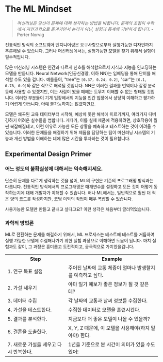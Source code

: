 # The ML Mindset

> *머신러닝은 당신이 문제에 대해 생각하는 방법을 바꿉니다. 문제의 초점이 수학에서 자연과학으로 옮겨가면서 논리가 아닌, 실험과 통계에 기반하게 됩니다.* - Perter Norvig

전통적인 방식의 소프트웨어 엔지니어링은 요구사항으로부터 실행가능한 디자인까지 추론해낼 수 있습니다. 그러나 머신러닝에서는, 실행가능한 모델을 찾기 위해서 실험이 필수적입니다.

많은 머신러닝 시스템은 인간과 다르게 신호를 해석함으로서 지식과 지능을 인코딩하는 모델을 만듭니다. Neural Network(인공신경망, 이하 NN)는 임베딩을 통해 단어를 해석할 수도 있을 겁니다. 예를들어, "tree"는 `[0.37, 0.24, 0.2]`, "car"는 `[0.1, 0.78, 0.9]`와 같은 식으로 해석될 것입니다. NN은 이러한 결과를 번역이나 감정 분석등에 사용할 수 있겠지만, 이는 사람이 봤을 때에는 도무지 이해할 수 없는 형태일 것입니다. 이러한 부분들이 기계 입장에서의 지능을 인간 입장에서 상당히 이해하고 평가하기 어렵게 만듭니다. 아예 불가능하지는 않겠지만요.

모델은 왜곡된 교육 데이터부터 시작해, 예상치 못한 해석에 이르기까지, 여러가지 디버깅하기 어려운 실수들을 범합니다. 게다가, 이를 실제 제품에 적용하려면, 상호작용이 훨씬 복잡해질테고, 이런 이유로 가능한 모든 상황을 예측하고 테스트하는 것이 어려울 수 있습니다. 이러한 문제들을 해결하기 위해 제품을 담당하는 팀이 머신러닝 시스템의 기능과 개선 방법을 이해하는 데에 많은 시간을 투자하는 것이 필요합니다.

## Experimental Design Primer

### 어느 정도의 불확실성에 대해서는 익숙해지세요.

단순히 문제를 다르게 생각하는 것을 넘어, ML의 구현은 기존의 프로그래밍 방식과는 다릅니다. 전통적인 방식에서의 프로그래밍은 매개변수를 설정하고 모든 것이 어떻게 동작하는지에 대해 개발자가 이해할 수 있습니다. 허나 ML에서는, 일반적으로 훨씬 더 적은 양의 코드를 작성하지만, 코딩 이외의 작업이 매우 복잡할 수 있습니다.

사용가능한 모델만 만들고 끝내고 싶다고요? 이런 생각은 처음부터 글러먹었습니다.

### 과학적 방법론

ML로 전환하는 문제를 해결하기 위해서, ML 프로세스는 테스트에 테스트를 거듭하여 실행 가능한 모델에 수렴해나가기 위한 실험 과정으로 이해하면 도움이 됩니다. 마치 실험과도 같이, 그 과정은 흥미롭고 도전적이고, 궁극적으로 가치있을겁니다.

<table label="Steps of the Scientific Method with examples.">
  <tbody><tr><th>Step</th><th>Example</th></tr>
  <tr><td>1. 연구 목표 설정</td><td>주어진 날짜에 교통 체증이 얼마나 발생할지를 예측하고 싶다.</td></tr>
  <tr><td>2. 가설 세우기</td><td>아마 일기 예보가 좋은 정보가 될 것 같은데?</td></tr>
  <tr><td>3. 데이터 수집</td><td>각 날짜의 교통과 날씨 정보를 수집한다.</td></tr>
  <tr><td>4. 가설을 테스트한다.</td><td>수집한 데이터로 모델을 훈련시킨다.</td></tr>
  <tr><td>5. 결과를 분석한다.</td><td>지금보다 더 좋은 모델이 나올 수 있을까?</td></tr>
  <tr><td>6. 결론을 도출한다.</td><td>X, Y, Z 때문에, 이 모델을 사용해야(하지 말아야) 한다.</td></tr>
  <tr><td>7. 새로운 가설을 세우고 다시 반복한다.</td><td>1년을 기준으로 본 시간이 의미가 있을 수도 있어!</td></tr>
</tbody></table>